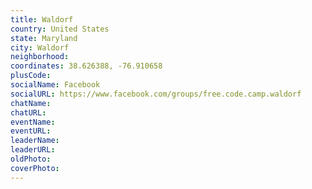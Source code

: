 ```yaml
---
title: Waldorf
country: United States
state: Maryland
city: Waldorf
neighborhood: 
coordinates: 38.626388, -76.910658
plusCode:
socialName: Facebook
socialURL: https://www.facebook.com/groups/free.code.camp.waldorf
chatName:
chatURL:
eventName:
eventURL:
leaderName:
leaderURL:
oldPhoto: 
coverPhoto:
---
```

